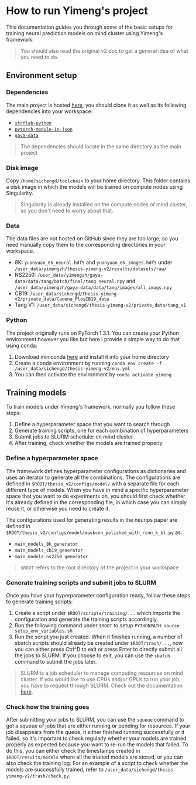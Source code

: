 # How to run Yimeng's project

This documentation guides you through some of the basic setups for training neural prediction models on mind cluster using Yimeng's framework.
> You should also read the original v2 doc to get a general idea of what you need to do. 

## Environment setup
### Dependencies
The main project is hosted  [here](https://github.com/leelabcnbc/thesis-yimeng-v2), you should clone it as well as its following dependencies into your workspace:
 - [`strflab-python`](https://github.com/leelabcnbc/strflab-python)
 - [`pytorch-module-in-json`](https://github.com/leelabcnbc/pytorch-module-in-json/tree/master)
 - [`gaya-data`](https://github.com/leelabcnbc/gaya-data/tree/master)
 > The dependencies should locate in the same directory as the main project
### Disk image
Copy `/home/sichengd/toolchain` to your home directory. This folder contains a disk image in which the models will be trained on compute nodes using Singularity.
>Singularity is already installed on the compute nodes of mind cluster, so you don't need to worry about that.
### Data
The data files are not hosted on GitHub since they are too large, so you need manually copy them to the corresponding directories in your workspace.
 - 8K:
 `yuanyuan_8k_neural.hdf5` and `yuanyuan_8k_images.hdf5` under `/user_data/yimengzh/thesis-yimeng-v2/results/datasets/raw/`
 - NS2250:
 `/user_data/yimengzh/gaya-data/data/tang/batch/final/tang_neural.npy` and `/user_data/yimengzh/gaya-data/data/tang/images/all_imags.npy`
 - CB19:
 `/user_data/sichengd/thesis-yimeng-v2/private_data/Cadena_PlosCB19_data`
 - Tang V1:
 `/user_data/sichengd/thesis-yimeng-v2/private_data/tang_v1`
### Python
 The project originally runs on PyTorch 1.3.1. You can create your Python environment however you like but here I provide a simple way to do that using conda:
  1. Download miniconda [here](https://docs.conda.io/en/latest/miniconda.html#linux-installers) and install it into your home directory
  2. Create a conda environment by running
 `conda env create -f /user_data/sichengd/thesis-yimeng-v2/env.yml`
  3. You can then activate the environment by
`conda activate yimeng`
## Training models
To train models under Yimeng's framework, normally you follow these steps:
1. Define a hyperparameter space that you want to search through
2. Generate training scripts, one for each combination of hyperparameters
3. Submit jobs to SLURM scheduler on mind cluster
4. After training, check whether the models are trained properly
### Define a hyperparameter space
The framework defines hyperparameter configurations as dictionaries and uses an iterator to generate all the combinations. The configurations are defined in `$ROOT/thesis_v2/configs/model/`  with a separate file for each different type of models. When you have in mind a specific hyperparameter space that you want to do experiments on, you should first check whether it's already defined in the corresponding file, in which case you can simply reuse it, or otherwise you need to create it.

The configurations used for generating results in the neurips paper are defined in `$ROOT/thesis_v2/configs/model/maskcnn_polished_with_rcnn_k_bl.py` as:
 - `main_models_8k_generator`
 - `main_models_cb19_generator`
 - `main_models_ns2250_generator`
> `$ROOT` refers to the root directory of the project in your workspace
### Generate training scripts and submit jobs to SLURM
Once you have your hyperparameter configuration ready, follow these steps to generate training scripts:
1. Create a script under `$ROOT/scripts/training/...` which imports the configuration and generate the training scripts accordingly. 
2. Run the following command under `$ROOT` to setup `PYTHONPATH`:
`source setup_env_variables.sh`
3. Run the script you just created. When it finishes running, a number of sbatch scripts should already be created under `$ROOT/trash/...`, now you can either press Ctrl^D to exit or press Enter to directly submit all the jobs to SLURM. If you choose to exit, you can use the `sbatch` command to submit the jobs later.
> SLURM is a job scheduler to manage computing resources on mind cluster. If you would like to use CPUs and/or GPUs to run your job, you have to request through SLURM. Check out the documentation [here](https://ni.cmu.edu/computing/knowledge-base/slurm-scheduler/).
### Check how the training goes
After submitting your jobs to SLURM, you can use the `squeue` command to get a squeue of jobs that are either running or pending for resources. If your job disappears from the queue, it either finished running successfully or it failed, so it's important to check regularly whether your models are trained properly as expected because you want to re-run the models that failed. To do this, you can either check the timestamps created in `$ROOT/results/models` where all the trianed models are stored, or you can also check the training log. For an example of a script to check whether the models are successfully trained, refer to `/user_data/sichengd/thesis-yimeng-v2/trash/check.py`.
